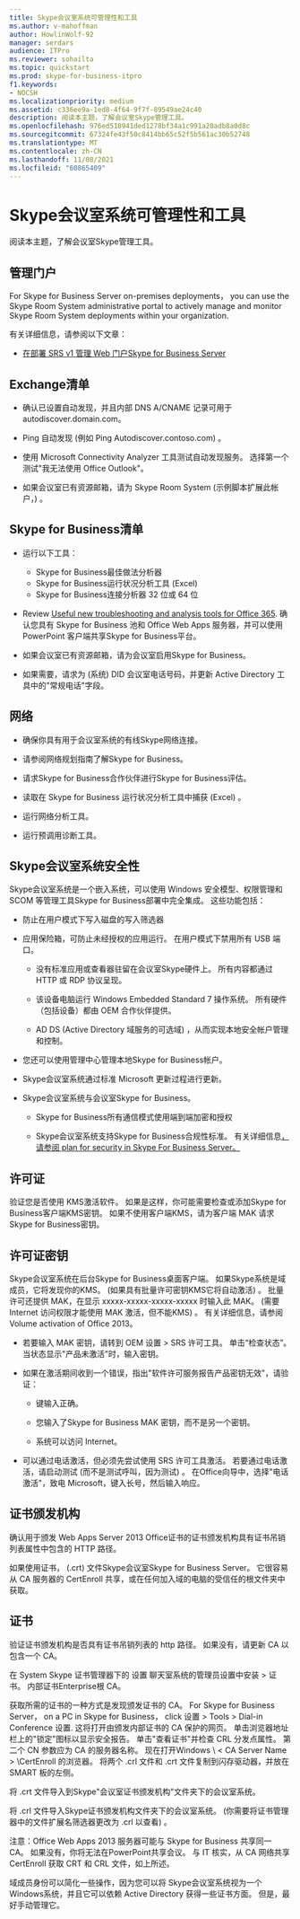 ```yaml
---
title: Skype会议室系统可管理性和工具
ms.author: v-mahoffman
author: HowlinWolf-92
manager: serdars
audience: ITPro
ms.reviewer: sohailta
ms.topic: quickstart
ms.prod: skype-for-business-itpro
f1.keywords:
- NOCSH
ms.localizationpriority: medium
ms.assetid: c336ee9a-1ed8-4f64-9f7f-89549ae24c40
description: 阅读本主题，了解会议室Skype管理工具。
ms.openlocfilehash: 976ed518941ded1278bf34a1c991a20adb8a0d8c
ms.sourcegitcommit: 67324fe43f50c8414bb65c52f5b561ac30b52748
ms.translationtype: MT
ms.contentlocale: zh-CN
ms.lasthandoff: 11/08/2021
ms.locfileid: "60865409"
---
```

# <a name="skype-room-system-manageability-and-tools"></a>Skype会议室系统可管理性和工具
 
阅读本主题，了解会议室Skype管理工具。
  
## <a name="administrative-portal"></a>管理门户

For Skype for Business Server on-premises deployments， you can use the Skype Room System administrative portal to actively manage and monitor Skype Room System deployments within your organization.
  
有关详细信息，请参阅以下文章：
  
- [在部署 SRS v1 管理 Web 门户Skype for Business Server](../deploy-conferencing/room-system-v1-administrative-web-portal.md)
    
  
## <a name="exchange-checklist"></a>Exchange清单

- 确认已设置自动发现，并且内部 DNS A/CNAME 记录可用于 autodiscover.domain.com。
    
- Ping 自动发现 (例如 Ping Autodiscover.contoso.com) 。
    
- 使用 Microsoft Connectivity Analyzer 工具测试自动发现服务。 选择第一个测试"我无法使用 Office Outlook"。
    
- 如果会议室已有资源邮箱，请为 Skype Room System (示例脚本扩展此帐户，) 。
    
## <a name="skype-for-business-checklist"></a>Skype for Business清单

- 运行以下工具：
    
  - Skype for Business最佳做法分析器     
  - Skype for Business运行状况分析工具 (Excel)     
  - Skype for Business连接分析器 32 位或 64 位
    
- Review [Useful new troubleshooting and analysis tools for Office 365](/archive/blogs/educloud/useful-new-troubleshooting-and-analysis-tools-for-office-365). 确认您具有 Skype for Business 池和 Office Web Apps 服务器，并可以使用 PowerPoint 客户端共享Skype for Business平台。
    
- 如果会议室已有资源邮箱，请为会议室启用Skype for Business。
    
- 如果需要，请求为 (系统) DID 会议室电话号码，并更新 Active Directory 工具中的"常规电话"字段。
    
## <a name="network"></a>网络

- 确保你具有用于会议室系统的有线Skype网络连接。
    
- 请参阅网络规划指南了解Skype for Business。
    
- 请求Skype for Business合作伙伴进行Skype for Business评估。
    
- 读取在 Skype for Business 运行状况分析工具中捕获 (Excel) 。
    
- 运行网络分析工具。
    
- 运行预调用诊断工具。
    
## <a name="skype-room-system-security"></a>Skype会议室系统安全性

Skype会议室系统是一个嵌入系统，可以使用 Windows 安全模型、权限管理和 SCOM 等管理工具Skype for Business部署中完全集成。 这些功能包括： 
  
- 防止在用户模式下写入磁盘的写入筛选器 
    
- 应用保险箱，可防止未经授权的应用运行。 在用户模式下禁用所有 USB 端口。
    
  - 没有标准应用或查看器驻留在会议室Skype硬件上。 所有内容都通过 HTTP 或 RDP 协议呈现。
    
  - 该设备电脑运行 Windows Embedded Standard 7 操作系统。 所有硬件（包括设备）都由 OEM 合作伙伴提供。
    
  - AD DS (Active Directory 域服务的可选域) ，从而实现本地安全帐户管理和控制。
    
- 您还可以使用管理中心管理本地Skype for Business帐户。
    
- Skype会议室系统通过标准 Microsoft 更新过程进行更新。
    
- Skype会议室系统与会议室Skype for Business。
    
  - Skype for Business所有通信模式使用端到端加密和授权
    
  - Skype会议室系统支持Skype for Business合规性标准。 有关详细信息[，请参阅 plan for security in Skype For Business Server。](../../plan-your-deployment/security/security.md)
    
## <a name="license"></a>许可证

验证您是否使用 KMS激活软件。 如果是这样，你可能需要检查或添加Skype for Business客户端KMS密钥。 如果不使用客户端KMS，请为客户端 MAK 请求Skype for Business密钥。
  
## <a name="license-keys"></a>许可证密钥

Skype会议室系统在后台Skype for Business桌面客户端。 如果Skype系统是域成员，它将发现你的KMS。  (如果具有批量许可密钥KMS它将自动激活) 。 批量许可还提供 MAK，在显示 xxxxx-xxxxx-xxxxx-xxxxx 时输入此 MAK。  (需要 Internet 访问权限才能使用 MAK 激活，但不能KMS) 。 有关详细信息，请参阅 Volume activation of Office 2013。
  
- 若要输入 MAK 密钥，请转到 OEM 设置 \> SRS 许可工具。 单击“检查状态”。 当状态显示"产品未激活"时，输入密钥。
    
- 如果在激活期间收到一个错误，指出"软件许可服务报告产品密钥无效"，请验证：
    
  - 键输入正确。
    
  - 您输入了Skype for Business MAK 密钥，而不是另一个密钥。
    
  - 系统可以访问 Internet。
    
- 可以通过电话激活，但必须先尝试使用 SRS 许可工具激活。 若要通过电话激活，请启动测试 (而不是测试呼叫，因为测试) 。 在Office向导中，选择"电话激活"，致电 Microsoft，键入长号，然后输入响应。
    
## <a name="certificate-authority"></a>证书颁发机构

确认用于颁发 Web Apps Server 2013 Office证书的证书颁发机构具有证书吊销列表属性中包含的 HTTP 路径。
  
如果使用证书， (.crt) 文件Skype会议室Skype for Business Server。 它很容易从 CA 服务器的 CertEnroll 共享，或在任何加入域的电脑的受信任的根文件夹中获取。
  
## <a name="certificates"></a>证书

验证证书颁发机构是否具有证书吊销列表的 http 路径。 如果没有，请更新 CA 以包含一个 CA。
  
在 System Skype 证书管理器下的 设置 聊天室系统的管理员设置中安装 \> 证书。 内部证书Enterprise根 CA。
  
获取所需的证书的一种方式是发现颁发证书的 CA。 For Skype for Business Server， on a PC in Skype for Business， click 设置 \> Tools \> Dial-in Conference 设置. 这将打开由颁发内部证书的 CA 保护的网页。 单击浏览器地址栏上的"锁定"图标以显示安全报告。 单击"查看证书"并检查 CRL 分发点属性。 第二个 CN 参数应为 CA 的服务器名称。 现在打开Windows \\ \< CA Server Name \> \CertEnroll 的浏览器。 将两个 .crl 文件和 .crt 文件复制到闪存驱动器，并放在 SMART 板的左侧。
  
将 .crt 文件导入到Skype"会议室证书颁发机构"文件夹下的会议室系统。
  
将 .crl 文件导入Skype证书颁发机构文件夹下的会议室系统。  (你需要将证书管理器中的文件扩展名筛选器更改为 .crl 以查看) 。
  
注意：Office Web Apps 2013 服务器可能与 Skype for Business 共享同一 CA。 如果没有，你将无法在PowerPoint共享会议。 与 IT 核实，从 CA 网络共享 CertEnroll 获取 CRT 和 CRL 文件，如上所述。 
  
域成员身份可以简化一些操作，因为您可以将 Skype会议室系统视为一个Windows系统，并且它可以依赖 Active Directory 获得一些证书方面。 但是，最好手动管理它。
